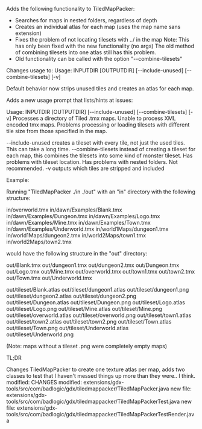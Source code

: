 Adds the following functionality to TiledMapPacker:
  - Searches for maps in nested folders, regardless of depth
  - Creates an individual atlas for each map (uses the map name sans extension)
  - Fixes the problem of not locating tilesets with ../ in the map
      Note: This has only been fixed with the new functionality (no args)
      The old method of combining tilesets into one atlas still has this
      problem.
  - Old functionality can be called with the option "--combine-tilesets"

Changes usage to:
  Usage: INPUTDIR [OUTPUTDIR] [--include-unused] [--combine-tilesets] [-v]

Default behavior now strips unused tiles and creates an atlas for each map.

Adds a new usage prompt that lists/hints at issues:

Usage: INPUTDIR [OUTPUTDIR] [--include-unused] [--combine-tilesets] [-v]
Processes a directory of Tiled .tmx maps. Unable to process XML encoded tmx
maps. Problems processing or loading tilesets with different tile size from
those specified in the map.

  --include-unused           creates a tileset with every tile, not just
                             the used tiles. This can take a long time.
  --combine-tilesets         instead of creating a tileset for each map,
                             this combines the tilesets into some kind
                             of monster tileset. Has problems with tileset
                             location. Has problems with nested folders.
                             Not recommended.
  -v                         outputs which tiles are stripped and included

Example:

Running "TiledMapPacker ./in ./out"
with an "in" directory with the following structure:

  in/overworld.tmx
  in/dawn/Examples/Blank.tmx
  in/dawn/Examples/Dungeon.tmx
  in/dawn/Examples/Logo.tmx
  in/dawn/Examples/Mine.tmx
  in/dawn/Examples/Town.tmx
  in/dawn/Examples/Underworld.tmx
  in/world1Maps/dungeon1.tmx
  in/world1Maps/dungeon2.tmx
  in/world2Maps/town1.tmx
  in/world2Maps/town2.tmx

would have the following structure in the "out" directory:

  out/Blank.tmx
  out/dungeon1.tmx
  out/dungeon2.tmx
  out/Dungeon.tmx
  out/Logo.tmx
  out/Mine.tmx
  out/overworld.tmx
  out/town1.tmx
  out/town2.tmx
  out/Town.tmx
  out/Underworld.tmx

  out/tileset/Blank.atlas
  out/tileset/dungeon1.atlas
  out/tileset/dungeon1.png
  out/tileset/dungeon2.atlas
  out/tileset/dungeon2.png
  out/tileset/Dungeon.atlas
  out/tileset/Dungeon.png
  out/tileset/Logo.atlas
  out/tileset/Logo.png
  out/tileset/Mine.atlas
  out/tileset/Mine.png
  out/tileset/overworld.atlas
  out/tileset/overworld.png
  out/tileset/town1.atlas
  out/tileset/town2.atlas
  out/tileset/town2.png
  out/tileset/Town.atlas
  out/tileset/Town.png
  out/tileset/Underworld.atlas
  out/tileset/Underworld.png

(Note: maps without a tileset .png were completely empty maps)

TL;DR

Changes TiledMapPacker to create one texture atlas per map, adds two classes to
test that I haven't messed things up more than they were.. I think.
  modified:   CHANGES
  modified:   extensions/gdx-tools/src/com/badlogic/gdx/tiledmappacker/TiledMapPacker.java
  new file:   extensions/gdx-tools/src/com/badlogic/gdx/tiledmappacker/TiledMapPackerTest.java
  new file:   extensions/gdx-tools/src/com/badlogic/gdx/tiledmappacker/TiledMapPackerTestRender.java
